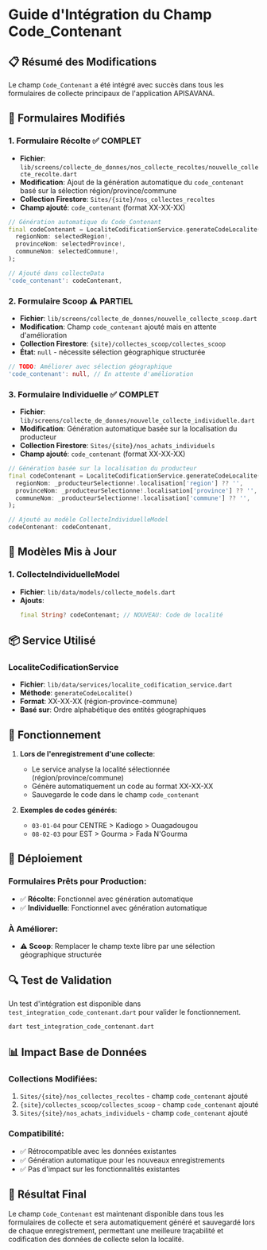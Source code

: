 # Guide d'Intégration du Champ Code_Contenant

## 📋 Résumé des Modifications

Le champ `Code_Contenant` a été intégré avec succès dans tous les formulaires de collecte principaux de l'application APISAVANA.

## 🎯 Formulaires Modifiés

### 1. **Formulaire Récolte** ✅ COMPLET
- **Fichier**: `lib/screens/collecte_de_donnes/nos_collecte_recoltes/nouvelle_collecte_recolte.dart`
- **Modification**: Ajout de la génération automatique du `code_contenant` basé sur la sélection région/province/commune
- **Collection Firestore**: `Sites/{site}/nos_collectes_recoltes`
- **Champ ajouté**: `code_contenant` (format XX-XX-XX)

```dart
// Génération automatique du Code_Contenant
final codeContenant = LocaliteCodificationService.generateCodeLocalite(
  regionNom: selectedRegion!,
  provinceNom: selectedProvince!,
  communeNom: selectedCommune!,
);

// Ajouté dans collecteData
'code_contenant': codeContenant,
```

### 2. **Formulaire Scoop** ⚠️ PARTIEL
- **Fichier**: `lib/screens/collecte_de_donnes/nouvelle_collecte_scoop.dart`
- **Modification**: Champ `code_contenant` ajouté mais en attente d'amélioration
- **Collection Firestore**: `{site}/collectes_scoop/collectes_scoop`
- **État**: `null` - nécessite sélection géographique structurée

```dart
// TODO: Améliorer avec sélection géographique
'code_contenant': null, // En attente d'amélioration
```

### 3. **Formulaire Individuelle** ✅ COMPLET
- **Fichier**: `lib/screens/collecte_de_donnes/nouvelle_collecte_individuelle.dart`
- **Modification**: Génération automatique basée sur la localisation du producteur
- **Collection Firestore**: `Sites/{site}/nos_achats_individuels`
- **Champ ajouté**: `code_contenant` (format XX-XX-XX)

```dart
// Génération basée sur la localisation du producteur
final codeContenant = LocaliteCodificationService.generateCodeLocalite(
  regionNom: _producteurSelectionne!.localisation['region'] ?? '',
  provinceNom: _producteurSelectionne!.localisation['province'] ?? '',
  communeNom: _producteurSelectionne!.localisation['commune'] ?? '',
);

// Ajouté au modèle CollecteIndividuelleModel
codeContenant: codeContenant,
```

## 🔧 Modèles Mis à Jour

### 1. **CollecteIndividuelleModel**
- **Fichier**: `lib/data/models/collecte_models.dart`
- **Ajouts**:
  ```dart
  final String? codeContenant; // NOUVEAU: Code de localité
  ```

## 📦 Service Utilisé

### **LocaliteCodificationService**
- **Fichier**: `lib/data/services/localite_codification_service.dart`
- **Méthode**: `generateCodeLocalite()`
- **Format**: XX-XX-XX (région-province-commune)
- **Basé sur**: Ordre alphabétique des entités géographiques

## 🔄 Fonctionnement

1. **Lors de l'enregistrement d'une collecte**:
   - Le service analyse la localité sélectionnée (région/province/commune)
   - Génère automatiquement un code au format XX-XX-XX
   - Sauvegarde le code dans le champ `code_contenant`

2. **Exemples de codes générés**:
   - `03-01-04` pour CENTRE > Kadiogo > Ouagadougou
   - `08-02-03` pour EST > Gourma > Fada N'Gourma

## 🚀 Déploiement

### Formulaires Prêts pour Production:
- ✅ **Récolte**: Fonctionnel avec génération automatique
- ✅ **Individuelle**: Fonctionnel avec génération automatique

### À Améliorer:
- ⚠️ **Scoop**: Remplacer le champ texte libre par une sélection géographique structurée

## 🔍 Test de Validation

Un test d'intégration est disponible dans `test_integration_code_contenant.dart` pour valider le fonctionnement.

```bash
dart test_integration_code_contenant.dart
```

## 📊 Impact Base de Données

### Collections Modifiées:
1. `Sites/{site}/nos_collectes_recoltes` - champ `code_contenant` ajouté
2. `{site}/collectes_scoop/collectes_scoop` - champ `code_contenant` ajouté  
3. `Sites/{site}/nos_achats_individuels` - champ `code_contenant` ajouté

### Compatibilité:
- ✅ Rétrocompatible avec les données existantes
- ✅ Génération automatique pour les nouveaux enregistrements
- ✅ Pas d'impact sur les fonctionnalités existantes

## 🎯 Résultat Final

Le champ `Code_Contenant` est maintenant disponible dans tous les formulaires de collecte et sera automatiquement généré et sauvegardé lors de chaque enregistrement, permettant une meilleure traçabilité et codification des données de collecte selon la localité.